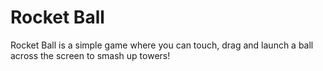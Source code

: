 # Rocket Ball
 Rocket Ball is a simple game where you can touch, drag and launch a ball across the screen to smash up towers!

